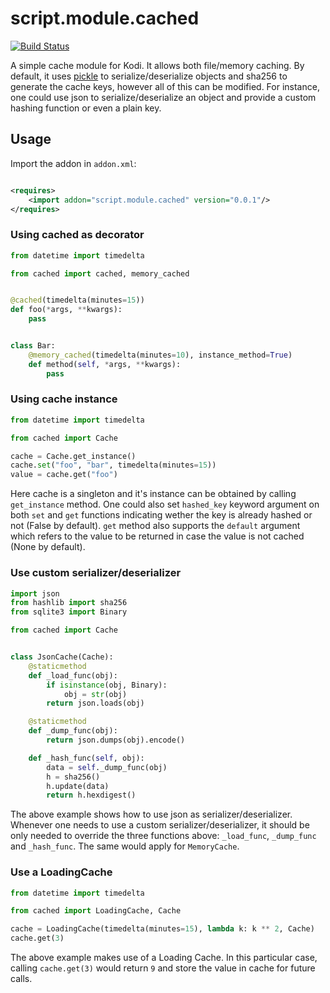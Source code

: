 # script.module.cached

[![Build Status](https://github.com/i96751414/script.module.cached/workflows/build/badge.svg)](https://github.com/i96751414/script.module.cached/actions?query=workflow%3Abuild)

A simple cache module for Kodi. It allows both file/memory caching. By default, it
uses [pickle](https://docs.python.org/3/library/pickle.html) to serialize/deserialize objects and sha256 to generate the
cache keys, however all of this can be modified. For instance, one could use json to serialize/deserialize an object and
provide a custom hashing function or even a plain key.

## Usage

Import the addon in `addon.xml`:

```xml

<requires>
    <import addon="script.module.cached" version="0.0.1"/>
</requires>
```

### Using cached as decorator

```python
from datetime import timedelta

from cached import cached, memory_cached


@cached(timedelta(minutes=15))
def foo(*args, **kwargs):
    pass


class Bar:
    @memory_cached(timedelta(minutes=10), instance_method=True)
    def method(self, *args, **kwargs):
        pass
```

### Using cache instance

```python
from datetime import timedelta

from cached import Cache

cache = Cache.get_instance()
cache.set("foo", "bar", timedelta(minutes=15))
value = cache.get("foo")
```

Here cache is a singleton and it's instance can be obtained by calling `get_instance` method. One could also
set `hashed_key` keyword argument on both `set` and `get` functions indicating wether the key is already hashed or not
(False by default). `get` method also supports the `default` argument which refers to the value to be returned in case
the value is not cached (None by default).

### Use custom serializer/deserializer

```python
import json
from hashlib import sha256
from sqlite3 import Binary

from cached import Cache


class JsonCache(Cache):
    @staticmethod
    def _load_func(obj):
        if isinstance(obj, Binary):
            obj = str(obj)
        return json.loads(obj)

    @staticmethod
    def _dump_func(obj):
        return json.dumps(obj).encode()

    def _hash_func(self, obj):
        data = self._dump_func(obj)
        h = sha256()
        h.update(data)
        return h.hexdigest()
```

The above example shows how to use json as serializer/deserializer. Whenever one needs to use a custom
serializer/deserializer, it should be only needed to override the three functions above:
`_load_func`, `_dump_func` and `_hash_func`. The same would apply for `MemoryCache`.

### Use a LoadingCache

```python
from datetime import timedelta

from cached import LoadingCache, Cache

cache = LoadingCache(timedelta(minutes=15), lambda k: k ** 2, Cache)
cache.get(3)
```

The above example makes use of a Loading Cache. In this particular case, calling `cache.get(3)` would return `9` and
store the value in cache for future calls.